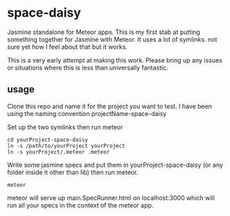 space-daisy
===========

Jasmine standalone for Meteor apps. 
This is my first stab at putting something together for Jasmine with Meteor.
It uses a lot of symlinks. not sure yet how I feel about that but it works.

This is a very early attempt at making this work. Please bring up any issues
or situations where this is less than universally fantastic.

usage
-----

Clone this repo and name it for the project you want to test.
I have been using the naming convention projectName-space-daisy

Set up the two symlinks then run meteor

    cd yourProject-space-daisy
    ln -s /path/to/yourProject yourProject
    ln -s yourProject/.meteor .meteor

Write some jasmine specs and put them in yourProject-space-daisy (or any folder
inside it other than lib) then run meteor.

    meteor

meteor will serve up main.SpecRunner.html on localhost:3000 which will run all 
your specs in the context of the meteor app. 
